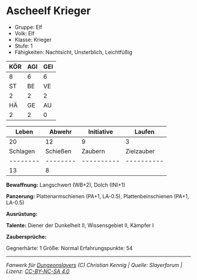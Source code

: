 # Ascheelf Krieger  
- Gruppe: Elf  
- Volk: Elf  
- Klasse: Krieger  
- Stufe: 1  
- Fähigkeiten: Nachtsicht, Unsterblich, Leichtfüßig  


| KÖR | AGI | GEI |  
| --- | --- | --- |  
| 8   | 6   | 6   |
| ST  | BE  | VE  |  
| 2   | 2   | 2   |
| HÄ  | GE  | AU  |  
| 2   | 2   | 0   |


| Leben    | Abwehr   | Initiative | Laufen     |
| -------- | -------- | ---------- | ---------- |
| 20       | 12       | 9          | 3          |
| Schlagen | Schießen | Zaubern    | Zielzauber |
| -------- | -------- | ---------- | ---------- |
| 13       | 8        |            |            |

**Bewaffnung:**
Langschwert (WB+2), Dolch (INI+1)

**Panzerung:**
Plattenarmschienen (PA+1, LA-0.5), Plattenbeinschienen (PA+1, LA-0.5)

**Ausrüstung:**


**Talente:**
Diener der Dunkelheit II, Wissensgebiet II, Kämpfer I

**Zaubersprüche:**


Gegnerhärte: 1
Größe: Normal
Erfahrungspunkte: 54



___
*Fanwerk für [Dungeonslayers](https://www.dungeonslayers.net/) (C) Christian Kennig | Quelle: Slayerforum | Lizenz: [CC-BY-NC-SA 4.0](https://creativecommons.org/licenses/by-nc-sa/4.0/deed.de)*